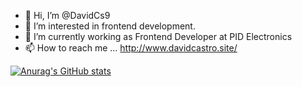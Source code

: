 - 👋 Hi, I’m @DavidCs9
- 👀 I’m interested in frontend development.
- 🌱 I’m currently working as Frontend Developer at PID Electronics
- 📫 How to reach me ... http://www.davidcastro.site/
  
[![Anurag's GitHub stats](https://github-readme-stats.vercel.app/api?username=DavidCs9&show_icons=true&theme=radical)](https://github.com/anuraghazra/github-readme-stats)

<!---
DavidCs9/DavidCs9 is a ✨ special ✨ repository because its `README.md` (this file) appears on your GitHub profile.
You can click the Preview link to take a look at your changes.
--->
